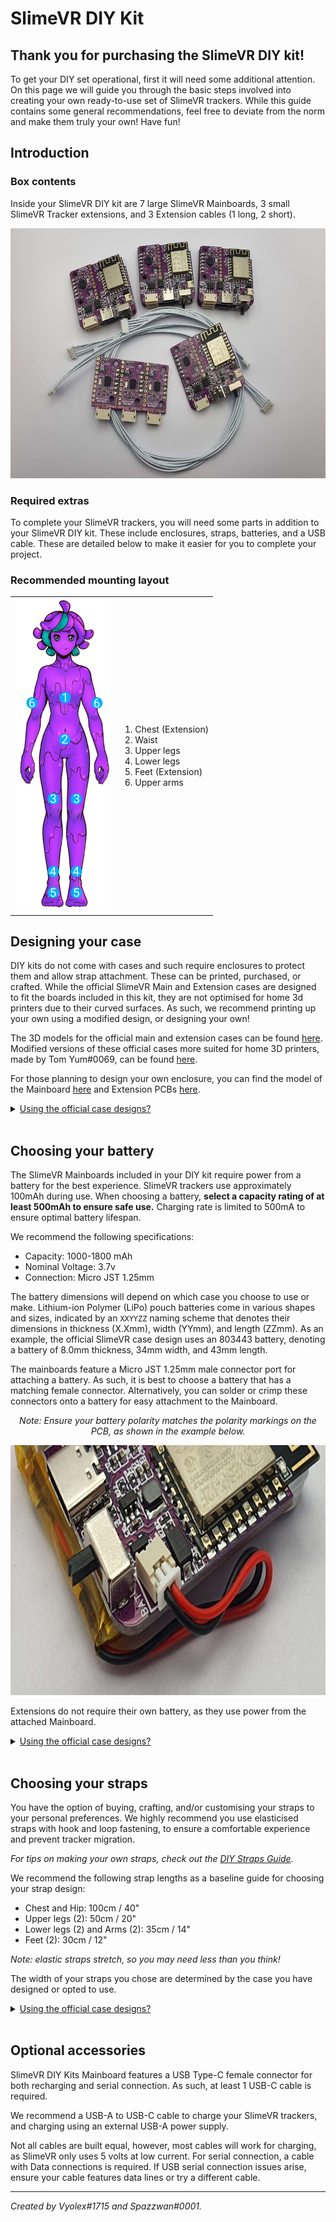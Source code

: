 # SlimeVR DIY Kit

## Thank you for purchasing the SlimeVR DIY kit!
To get your DIY set operational, first it will need some additional attention. On this page we will guide you through the basic steps involved into creating your own ready-to-use set of SlimeVR trackers. While this guide contains some general recommendations, feel free to deviate from the norm and make them truly your own! Have fun!

## Introduction
### Box contents
Inside your SlimeVR DIY kit are 7 large SlimeVR Mainboards, 3 small SlimeVR Tracker extensions, and 3 Extension cables (1 long, 2 short).

<center><img id="ContentImage" src="./assets/img/DIY_KIT_box-contents.jpg" alt="Box contents image" style="height:400px"/></center>


### Required extras
To complete your SlimeVR trackers, you will need some parts in addition to your SlimeVR DIY kit. These include enclosures, straps, batteries, and a USB cable. These are detailed below to make it easier for you to complete your project.

### Recommended mounting layout
<table class="bpTable">
   <tr>
      <td>
         <img id="bpImage" src="./assets/img/DIY_KIT_tracker-locations.png" alt="Mounting locations image" style="height:500px"/>
      </td>
      <td>
         <ol>
            <li>Chest (Extension)</li>
            <li>Waist</li>
            <li>Upper legs</li>
            <li>Lower legs</li>
            <li>Feet (Extension)</li>
            <li>Upper arms</li>
         </ol>
      </td>
   </tr>
</table>

## Designing your case
DIY kits do not come with cases and such require enclosures to protect them and allow strap attachment. These can be printed, purchased, or crafted. While the official SlimeVR Main and Extension cases are designed to fit the boards included in this kit, they are not optimised for home 3d printers due to their curved surfaces. As such, we recommend printing up your own using a modified design, or designing your own!

The 3D models for the official main and extension cases can be found [here](./assets/cases/OfficialCases.zip). Modified versions of these official cases more suited for home 3D printers, made by Tom Yum#0069, can be found [here](TODO:linktoprintables?). 

For those planning to design your own enclosure, you can find the model of the Mainboard [here](./assets/files/MainPCB.step) and Extension PCBs [here](./assets/files/ExtensionPCB.step).

<details>
<summary><u>Using the official case designs?</u></summary>
<br>
TODO: assembly guide
</details>
<br>

## Choosing your battery
The SlimeVR Mainboards included in your DIY kit require power from a battery for the best experience. SlimeVR trackers use approximately 100mAh during use. When choosing a battery, **select a capacity rating of at least 500mAh to ensure safe use.** Charging rate is limited to 500mA to ensure optimal battery lifespan. 

We recommend the following specifications:
* Capacity: 1000-1800 mAh
* Nominal Voltage: 3.7v
* Connection: Micro JST 1.25mm

The battery dimensions will depend on which case you choose to use or make. Lithium-ion Polymer (LiPo) pouch batteries come in various shapes and sizes, indicated by an `XXYYZZ` naming scheme that denotes their dimensions in thickness (X.Xmm), width (YYmm), and length (ZZmm). As an example, the official SlimeVR case design uses an 803443 battery, denoting a battery of 8.0mm thickness, 34mm width, and 43mm length.

The mainboards feature a Micro JST 1.25mm male connector port for attaching a battery. As such, it is best to choose a battery that has a matching female connector. Alternatively, you can solder or crimp these connectors onto a battery for easy attachment to the Mainboard.
<br>
<center><i>Note: Ensure your battery polarity matches the polarity markings on the PCB, as shown in the example below.</i>

<img id="PolarityImage" src="./assets/img/JST_polarity.png" alt="JST polarity image" style="height:400px"/></center>

Extensions do not require their own battery, as they use power from the attached Mainboard.

<details>
<summary><u>Using the official case designs?</u></summary>
<br>
As a guideline, the official and modified cases both feature the following battery cavity dimensions:
<ul>
  <li>9mm Height (Thickness)</li>
  <li>43mm Width</li>
  <li>43mm Length</li>
</ul>  
 Some examples of batteries that fit within this are: 
804040, 604040, 803443, and 852340. <br>
To use the case without further alterations, we advise staying within these specifications.
</details>
<br>

## Choosing your straps
You have the option of buying, crafting, and/or customising your straps to your personal preferences. We highly recommend you use elasticised straps with hook and loop fastening, to ensure a comfortable experience and prevent tracker migration. 

*For tips on making your own straps, check out the [DIY Straps Guide](https://docs.slimevr.dev/diy/diy-straps.html).*

We recommend the following strap lengths as a baseline guide for choosing your strap design:
* Chest and Hip: 100cm / 40"
* Upper legs (2): 50cm / 20"
* Lower legs (2) and Arms (2): 35cm / 14"
* Feet (2): 30cm / 12"

*Note: elastic straps stretch, so you may need less than you think!*

The width of your straps you chose are determined by the case you have designed or opted to use. 

<details>
<summary><u>Using the official case designs?</u></summary>
<br>
The official cases use 38mm width straps for main trackers, and 25mm width straps for extensions. The following table of strap sizes used in official SlimeVR sets can be used as a starting reference for purchasing or crafting your own:

| Body location      | Amount | Strap size (mm) |
| ------------------ | :----: | --------------- |
| Chest strap        | 1      | 38x1000         |
| Hip strap          | 1      | 25x1000         |
| Upper leg straps   | 2      | 38x500          |
| Lower leg straps   | 2      | 38x350          |
| Foot straps        | 2      | 25x300          |
| Arm straps         | 2      | 38x350          |
</details>
<br>

## Optional accessories
SlimeVR DIY Kits Mainboard features a USB Type-C female connector for both recharging and serial connection. As such, at least 1 USB-C cable is required. 

We recommend a USB-A to USB-C cable to charge your SlimeVR trackers, and charging using an external USB-A power supply.

Not all cables are built equal, however,  most cables will work for charging, as SlimeVR only uses 5 volts at low current. For serial connection, a cable with Data connections is required. If USB serial connection issues arise, ensure your cable features data lines or try a different cable.


---
*Created by Vyolex#1715 and Spazzwan#0001.*
